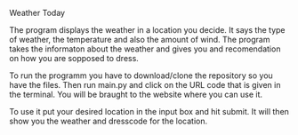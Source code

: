 Weather Today

The program displays the weather in a location you decide. It says the type of weather, the temperature and also the amount of wind. The program takes the informaton about the weather and gives you and recomendation on how you are sopposed to dress. 

To run the programm you have to download/clone the repository so you have the files. Then run main.py and click on the URL code that is given in the terminal. 
You will be braught to the website where you can use it. 

To use it put your desired location in the input box and hit submit. It will then show you the weather and dresscode for the location. 